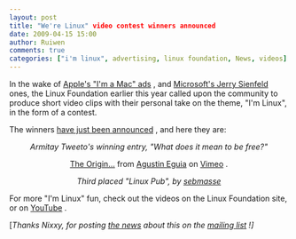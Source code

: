 ```yaml
---
layout: post
title: "We're Linux" video contest winners announced
date: 2009-04-15 15:00
author: Ruiwen
comments: true
categories: ["i'm linux", advertising, linux foundation, News, videos]
---
```

In the wake of <a href="http://www.apple.com/getamac/ads/">Apple's &quot;I'm a Mac&quot; ads</a> , and <a href="http://www.microsoft.com/windows/gates-and-seinfeld.aspx">Microsoft's Jerry Sienfeld</a> ones, the Linux Foundation earlier this year called upon the community to produce short video clips with their personal take on the theme, &quot;I'm Linux&quot;, in the form of a contest.

The winners <a href="http://video.linuxfoundation.org/category/video-category/-linux-foundation-video-contest">have just been announced</a> , and here they are:
<p style="text-align: center;"><object width="425" height="350" height="350" width="425" data="http://www.youtube.com/v/qWEIQIv8zvY" type="application/x-shockwave-flash"><param name="src" value="http://www.youtube.com/v/qWEIQIv8zvY" /></object> <em>
Armitay Tweeto's winning entry, &quot;What does it mean to be free?&quot;</em>
<p style="text-align: center;"></p>

<p style="text-align: center;"><object width="425" height="350" height="350" width="425" data="http://vimeo.com/moogaloop.swf?clip_id=3771567&amp;server=vimeo.com&amp;show_title=1&amp;show_byline=1&amp;show_portrait=0&amp;color=&amp;fullscreen=1" type="application/x-shockwave-flash"><param name="allowfullscreen" value="true" /><param name="allowscriptaccess" value="always" /><param name="src" value="http://vimeo.com/moogaloop.swf?clip_id=3771567&amp;server=vimeo.com&amp;show_title=1&amp;show_byline=1&amp;show_portrait=0&amp;color=&amp;fullscreen=1" /></object>
<a href="http://vimeo.com/3771567">The Origin...</a> from <a href="http://vimeo.com/user991497">Agustin Eguia</a> on <a href="http://vimeo.com">Vimeo</a> .
<p style="text-align: center;"><em><object width="425" height="350" height="350" width="425" data="http://www.youtube.com/v/xceiMJSunIg" type="application/x-shockwave-flash"><param name="src" value="http://www.youtube.com/v/xceiMJSunIg" /></object>
Third placed &quot;Linux Pub&quot;, by <a href="http://video.linuxfoundation.org/users/sebmasse">sebmasse</a> </em>

For more &quot;I'm Linux&quot; fun, check out the videos on the Linux Foundation site, or on <a href="http://www.youtube.com/results?search_type=&amp;search_query=%22I%27m+linux%22&amp;aq=f">YouTube</a> .

[<em>Thanks Nixxy, for posting <a href="http://www.itwire.com/content/view/24408/1231/">the news</a> about this on the <a href="http://groups.yahoo.com/groups/linuxnus">mailing list</a> !]</em>
